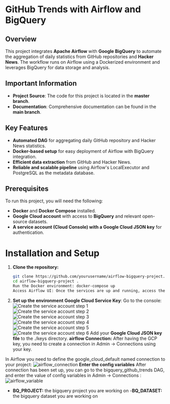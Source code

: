 # GitHub Trends with Airflow and BigQuery
## Overview
This project integrates **Apache Airflow** with **Google BigQuery** to automate the aggregation of daily statistics from GitHub repositories and **Hacker News**. The workflow runs on Airflow using a Dockerized environment and leverages BigQuery for data storage and analysis. 

## Important Information

- **Project Source**: The code for this project is located in the **master branch**.
- **Documentation**: Comprehensive documentation can be found in the **main branch**.
## Key Features

- **Automated DAG** for aggregating daily GitHub repository and Hacker News statistics.
- **Docker-based setup** for easy deployment of Airflow with BigQuery integration.
- **Efficient data extraction** from GitHub and Hacker News.
- **Reliable and scalable pipeline** using Airflow's LocalExecutor and PostgreSQL as the metadata database.

## Prerequisites

To run this project, you will need the following:

- **Docker** and **Docker Compose** installed.
- **Google Cloud account** with access to **BigQuery** and relevant open-source datasets.
- **A service account (Cloud Console) with a Google Cloud JSON key** for authentication.

# Installation and Setup

1. **Clone the repository:**
   ```bash
   git clone https://github.com/yourusername/airflow-bigquery-project.git
   cd airflow-bigquery-project .
   Run the Docker environment: docker-compose up
   Access Airflow UI: Once the services are up and running, access the Airflow UI at http://localhost:8080 to monitor and manage the DAGs.
2. **Set up the environment**
   **Google Cloud Service Key**:
   Go to the console:
   ![Create the service account step 1](img/service_account.png)
   ![Create the service account step 2](img/service_account2.png)
   ![Create the service account step 3](img/service_account3.png)
   ![Create the service account step 4](img/service_account4.png)
   ![Create the service account step 5](img/service_account5.png)
   ![Create the service account step 6](img/service_account6.png)
   Add your **Google Cloud JSON key file** to the ./keys directory.
   **airflow Connection:**
After having the GCP key, you need to create a connection in Admin -> Connections using your key.

In Airflow you need to define the google_cloud_default named connection to your project:
   ![airflow_connection](img/airflow_connection.png)
   **Enter the config variables**
   After connection has been set up, you can go to the bigquery_github_trends DAG, and enter the value of config variables in Admin -> Connections :
   ![airflow_variable](img/airflow_variable.png)
  - **BQ_PROJECT:** the bigquery project you are working on
  -**BQ_DATASET:** the bigquery dataset you are working on



   
